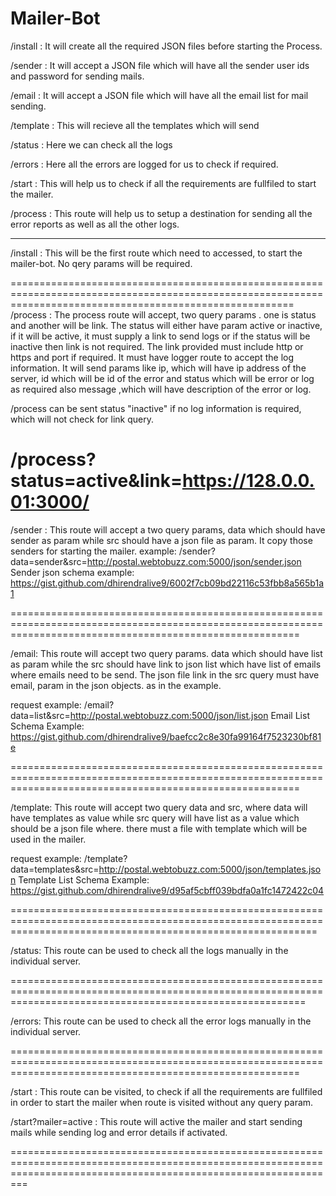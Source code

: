# Mailer-Bot

/install : It will create all the required JSON files before starting the Process. 

/sender : It will accept a JSON file which will have all the sender user ids and password for sending mails. 

/email : It will accept a JSON file which will have all the email list for mail sending. 

/template : This will recieve all the templates which will send 

/status : Here we can check all the logs 

/errors : Here all the errors are logged for us to check if required. 

/start : This will help us to check if all the requirements are fullfiled to start the mailer. 

/process : This route will help us to setup a destination for sending all the error reports as well as all the other logs. 

--------------------------------------------------------------------------------------------------------------------------------------------------------------
/install : This will be the first route which need to accessed, to start the mailer-bot.  No qery params will be required. 

=============================================================================================================================================================
/process : The process route will accept, two query params . one is status and another will be link. 
The status will either have param active or inactive, if it will be active, it must supply a link to send logs or if the status 
will be inactive then link is not required. The link provided must include http or https and port if required. It must have logger route to accept 
the log information. It will send params like ip, which will have ip address of the server, id which will be id of the error and status which will be error or log as required also message ,which will have description of the error or log. 

/process can be sent status "inactive" if no log information is required, which will not check for link query.

/process?status=active&link=https://128.0.0.01:3000/ 
==============================================================================================================================================================

/sender : This route will accept a two query params, data which should have sender as param while src should have a json file as param. It copy those senders for 
starting the mailer. 
  example:  /sender?data=sender&src=http://postal.webtobuzz.com:5000/json/sender.json  
  Sender json schema example: https://gist.github.com/dhirendralive9/6002f7cb09bd22116c53fbb8a565b1a1

==============================================================================================================================================================

/email: This route will accept two query params. data which should have list as param while the src should have link to json list which have list of emails where emails need to be send. The json file link in the src query must have email, param in the json objects. as in the example. 

request example: /email?data=list&src=http://postal.webtobuzz.com:5000/json/list.json
Email List Schema Example: https://gist.github.com/dhirendralive9/baefcc2c8e30fa99164f7523230bf81e

==============================================================================================================================================================

/template: This route will accept two query data and src, where data will have templates as value while src query will have list as a value which should be a json file where. there must a file with template which will be used in the mailer. 

request example: /template?data=templates&src=http://postal.webtobuzz.com:5000/json/templates.json
Template List Schema Example: https://gist.github.com/dhirendralive9/d95af5cbff039bdfa0a1fc1472422c04

=================================================================================================================================================================

/status: This route can be used to check all the logs manually in the individual server. 

===============================================================================================================================================================

/errors: This route can be used to check all the error logs manually in the individual server. 

==============================================================================================================================================================

/start : This route can be visited, to check if all the requirements are fullfiled in order to start the mailer when route is visited without any query param.

/start?mailer=active : This route will active the mailer and start sending mails while sending log and error details if activated. 

=====================================================================================================================================================================
